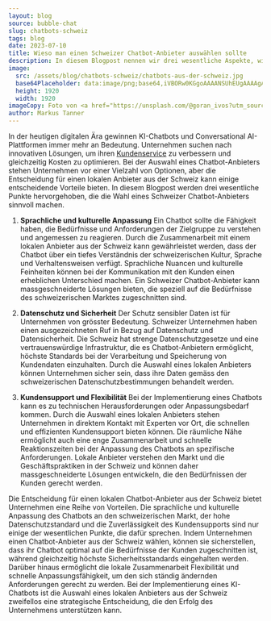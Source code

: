 ```yaml
---
layout: blog
source: bubble-chat
slug: chatbots-schweiz
tags: blog
date: 2023-07-10
title: Wieso man einen Schweizer Chatbot-Anbieter auswählen sollte
description: In diesem Blogpost nennen wir drei wesentliche Aspekte, wieso die Wahl eines Schweizer Chatbot-Anbieters sinnvoll ist.
image:
  src: /assets/blog/chatbots-schweiz/chatbots-aus-der-schweiz.jpg
  base64Placeholder: data:image/png;base64,iVBORw0KGgoAAAANSUhEUgAAAAgAAAAICAIAAABLbSncAAAACXBIWXMAAAsTAAALEwEAmpwYAAAA00lEQVR4nAHIADf/AD0uKUA/RAEAChEQFCkuMioqK2RbV1E/PABfW1xnam8tLDAYGB4VExc8NzhmV1RKOTYAP0JLPj9HZ2htbG9yRkdLWVRUWUhCRTUxAK+5w2pxejxBTEhNV5umr31xcT8rJzkpJwDAyNHz///O2eK1v8uLmKdUPEJMKCg8MjIAT0BClJSbusXQWV1mFhEaSk5ZjY2agIGNADIfIko4OWpiaUxIU5GUp77C1bK4yqCmuQAkFhkpGBwvGxxSQkaKhZGvtsWstsWSmaa8d0ku7jnzzQAAAABJRU5ErkJggg==
  height: 1920
  width: 1920
imageCopy: Foto von <a href="https://unsplash.com/@goran_ivos?utm_source=unsplash&utm_medium=referral&utm_content=creditCopyText">Goran Ivos</a> auf <a href="https://unsplash.com/de/fotos/ly-RWaR0GXI?utm_source=unsplash&utm_medium=referral&utm_content=creditCopyText">Unsplash</a>
author: Markus Tanner
---
```


In der heutigen digitalen Ära gewinnen KI-Chatbots und Conversational AI-Plattformen immer mehr an Bedeutung. Unternehmen suchen nach innovativen Lösungen, um ihren [Kundenservice](/angebot/chatbots/) zu verbessern und gleichzeitig Kosten zu optimieren. Bei der Auswahl eines Chatbot-Anbieters stehen Unternehmen vor einer Vielzahl von Optionen, aber die Entscheidung für einen lokalen Anbieter aus der Schweiz kann einige entscheidende Vorteile bieten. In diesem Blogpost werden drei wesentliche Punkte hervorgehoben, die die Wahl eines Schweizer Chatbot-Anbieters sinnvoll machen.

1. **Sprachliche und kulturelle Anpassung**
   Ein Chatbot sollte die Fähigkeit haben, die Bedürfnisse und Anforderungen der Zielgruppe zu verstehen und angemessen zu reagieren. Durch die Zusammenarbeit mit einem lokalen Anbieter aus der Schweiz kann gewährleistet werden, dass der Chatbot über ein tiefes Verständnis der schweizerischen Kultur, Sprache und Verhaltensweisen verfügt. Sprachliche Nuancen und kulturelle Feinheiten können bei der Kommunikation mit den Kunden einen erheblichen Unterschied machen. Ein Schweizer Chatbot-Anbieter kann massgeschneiderte Lösungen bieten, die speziell auf die Bedürfnisse des schweizerischen Marktes zugeschnitten sind.

2. **Datenschutz und Sicherheit**
   Der Schutz sensibler Daten ist für Unternehmen von grösster Bedeutung. Schweizer Unternehmen haben einen ausgezeichneten Ruf in Bezug auf Datenschutz und Datensicherheit. Die Schweiz hat strenge Datenschutzgesetze und eine vertrauenswürdige Infrastruktur, die es Chatbot-Anbietern ermöglicht, höchste Standards bei der Verarbeitung und Speicherung von Kundendaten einzuhalten. Durch die Auswahl eines lokalen Anbieters können Unternehmen sicher sein, dass ihre Daten gemäss den schweizerischen Datenschutzbestimmungen behandelt werden.

3. **Kundensupport und Flexibilität**
   Bei der Implementierung eines Chatbots kann es zu technischen Herausforderungen oder Anpassungsbedarf kommen. Durch die Auswahl eines lokalen Anbieters stehen Unternehmen in direktem Kontakt mit Experten vor Ort, die schnellen und effizienten Kundensupport bieten können. Die räumliche Nähe ermöglicht auch eine enge Zusammenarbeit und schnelle Reaktionszeiten bei der Anpassung des Chatbots an spezifische Anforderungen. Lokale Anbieter verstehen den Markt und die Geschäftspraktiken in der Schweiz und können daher massgeschneiderte Lösungen entwickeln, die den Bedürfnissen der Kunden gerecht werden.

Die Entscheidung für einen lokalen Chatbot-Anbieter aus der Schweiz bietet Unternehmen eine Reihe von Vorteilen. Die sprachliche und kulturelle Anpassung des Chatbots an den schweizerischen Markt, der hohe Datenschutzstandard und die Zuverlässigkeit des Kundensupports sind nur einige der wesentlichen Punkte, die dafür sprechen. Indem Unternehmen einen Chatbot-Anbieter aus der Schweiz wählen, können sie sicherstellen, dass ihr Chatbot optimal auf die Bedürfnisse der Kunden zugeschnitten ist, während gleichzeitig höchste Sicherheitsstandards eingehalten werden. Darüber hinaus ermöglicht die lokale Zusammenarbeit Flexibilität und schnelle Anpassungsfähigkeit, um den sich ständig ändernden Anforderungen gerecht zu werden. Bei der Implementierung eines KI-Chatbots ist die Auswahl eines lokalen Anbieters aus der Schweiz zweifellos eine strategische Entscheidung, die den Erfolg des Unternehmens unterstützen kann.

